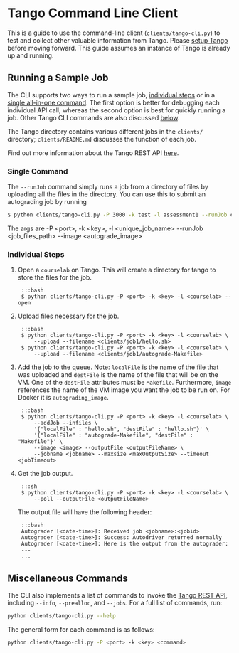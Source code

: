 # Tango Command Line Client

This is a guide to use the command-line client (`clients/tango-cli.py`) to test and collect other valuable information from Tango. Please [setup Tango](/tango/#installation) before moving forward. This guide assumes an instance of Tango is already up and running.

## Running a Sample Job

The CLI supports two ways to run a sample job, [individual steps](/tango-cli/#indivdual-steps) or in a [single all-in-one command](/tango-cli/#single-command). The first option is better for debugging each individual API call, whereas the second option is best for quickly running a job. Other Tango CLI commands are also discussed [below](/tango-cli/#miscallaneous-commands).

The Tango directory contains various different jobs in the `clients/` directory; `clients/README.md` discusses the function of each job.  

Find out more information about the Tango REST API [here](/tango-rest).

### Single Command

The `--runJob` command simply runs a job from a directory of files by uploading all the files in the directory. You can use this to submit an autograding job by running

```bash
$ python clients/tango-cli.py -P 3000 -k test -l assessment1 --runJob clients/job1/ --image autograding_image
```

The args are -P <port\>, -k <key\>, -l <unique_job_name\> --runJob <job_files_path\> --image <autograde_image\>

### Individual Steps

1. Open a `courselab` on Tango. This will create a directory for tango to store the files for the job. 

        :::bash
        $ python clients/tango-cli.py -P <port> -k <key> -l <courselab> --open
    
2. Upload files necessary for the job.

        :::bash
        $ python clients/tango-cli.py -P <port> -k <key> -l <courselab> \
            --upload --filename <clients/job1/hello.sh>
        $ python clients/tango-cli.py -P <port> -k <key> -l <courselab> \
            --upload --filename <clients/job1/autograde-Makefile>

3. Add the job to the queue. Note: `localFile` is the name of the file that was uploaded and `destFile` is the name of the file that will be on the VM. One of the `destFile` attributes must be `Makefile`. Furthermore, `image` references the name of the VM image you want the job to be run on. For Docker it is `autograding_image`.

        :::bash
        $ python clients/tango-cli.py -P <port> -k <key> -l <courselab> \
            --addJob --infiles \
            '{"localFile" : "hello.sh", "destFile" : "hello.sh"}' \
            '{"localFile" : "autograde-Makefile", "destFile" : "Makefile"}' \
            --image <image> --outputFile <outputFileName> \
            --jobname <jobname> --maxsize <maxOutputSize> --timeout <jobTimeout> 

4. Get the job output.

        :::sh
        $ python clients/tango-cli.py -P <port> -k <key> -l <courselab> \
            --poll --outputFile <outputFileName>
    
    The output file will have the following header:

        :::bash
        Autograder [<date-time>]: Received job <jobname>:<jobid>
        Autograder [<date-time>]: Success: Autodriver returned normally
        Autograder [<date-time>]: Here is the output from the autograder:
        ---
        ...

## Miscellaneous Commands

The CLI also implements a list of commands to invoke the [Tango REST API](/tango-rest), including `--info`, `--prealloc`, and `--jobs`. For a full list of commands, run:

```bash
python clients/tango-cli.py --help
```

The general form for each command is as follows:

```bash
python clients/tango-cli.py -P <port> -k <key> <command>
```










